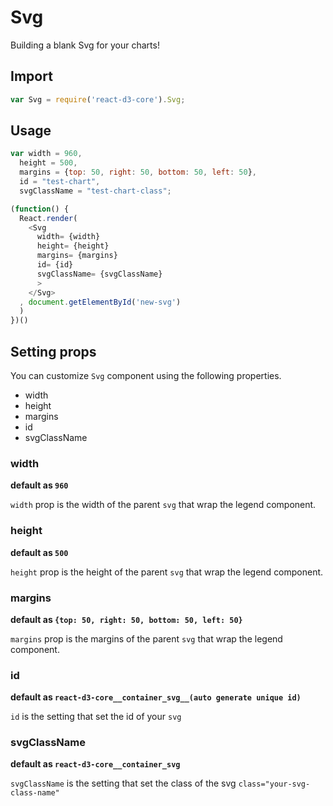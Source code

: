 # Svg

Building a blank Svg for your charts!

## Import

```js
var Svg = require('react-d3-core').Svg;
```

## Usage

```js
var width = 960,
  height = 500,
  margins = {top: 50, right: 50, bottom: 50, left: 50},
  id = "test-chart",
  svgClassName = "test-chart-class";

(function() {
  React.render(
    <Svg
      width= {width}
      height= {height}
      margins= {margins}
      id= {id}
      svgClassName= {svgClassName}
      >
    </Svg>
  , document.getElementById('new-svg')
  )
})()
```

## Setting props

You can customize `Svg` component using the following properties.

- width
- height
- margins
- id
- svgClassName


### width

**default as `960`**

`width` prop is the width of the parent `svg` that wrap the legend component.

### height

**default as `500`**

`height` prop is the height of the parent `svg` that wrap the legend component.

### margins

**default as `{top: 50, right: 50, bottom: 50, left: 50}`**

`margins` prop is the margins of the parent `svg` that wrap the legend component.

### id

**default as `react-d3-core__container_svg__(auto generate unique id)`**

`id` is the setting that set the id of your `svg`

### svgClassName

**default as `react-d3-core__container_svg`**

`svgClassName` is the setting that set the class of the svg `class="your-svg-class-name"`
